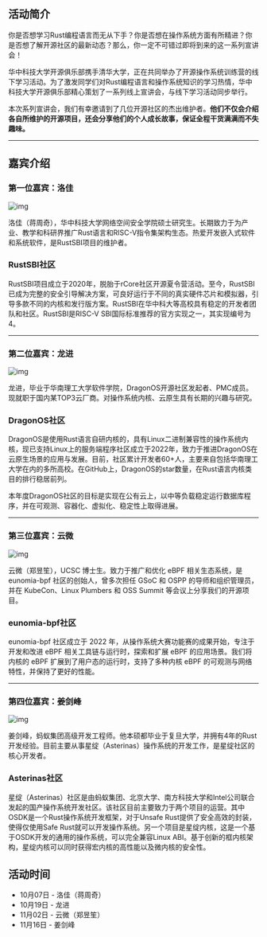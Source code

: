 ## 活动简介

你是否想学习Rust编程语言而无从下手？你是否想在操作系统方面有所精进？你是否想了解开源社区的最新动态？那么，你一定不可错过即将到来的这一系列宣讲会！

华中科技大学开源俱乐部携手清华大学，正在共同举办了开源操作系统训练营的线下学习活动。为了激发同学们对Rust编程语言和操作系统知识的学习热情，华中科技大学开源俱乐部精心策划了一系列线上宣讲会，与线下学习活动同步举行。

本次系列宣讲会，我们有幸邀请到了几位开源社区的杰出维护者。**他们不仅会介绍各自所维护的开源项目，还会分享他们的个人成长故事，保证全程干货满满而不失趣味。**

---

## 嘉宾介绍

### 第一位嘉宾：洛佳

![img](images/luojia.png)

洛佳（蒋周奇），华中科技大学网络空间安全学院硕士研究生。长期致力于为产业、教学和科研界推广Rust语言和RISC-V指令集架构生态。热爱开发嵌入式软件和系统软件，是RustSBI项目的维护者。

### RustSBI社区

RustSBI项目成立于2020年，脱胎于rCore社区开源夏令营活动。至今，RustSBI已成为完整的安全引导解决方案，可良好运行于不同的真实硬件芯片和模拟器，引导多款不同的内核和发行版方案。RustSBI在华中科大等高校具有稳定的开发者团队和社区。RustSBI是RISC-V SBI国际标准推荐的官方实现之一，其实现编号为4。

---

### 第二位嘉宾：龙进

![img](images/longjin.png)

龙进，毕业于华南理工大学软件学院，DragonOS开源社区发起者、PMC成员。现就职于国内某TOP3云厂商。对操作系统内核、云原生具有长期的兴趣与研究。

### DragonOS社区

DragonOS是使用Rust语言自研内核的，具有Linux二进制兼容性的操作系统内核，现已支持Linux上的服务端程序社区成立于2022年，致力于推进DragonOS在云原生场景的应用与发展。目前，社区累计开发者60+人，主要来自包括华南理工大学在内的多所高校。在GitHub上，DragonOS的star数量，在Rust语言内核类目的排行稳居前列。

本年度DragonOS社区的目标是实现在公有云上，以中等负载稳定运行数据库程序，并在可观测、容器化、虚拟化、稳定性上取得进展。

---

### 第三位嘉宾：云微

![img](images/yunwei.png)

云微（郑昱笙），UCSC 博士生。致力于推广和优化 eBPF 相关生态系统，是 eunomia-bpf 社区的创始人，曾多次担任 GSoC 和 OSPP 的导师和组织管理员，并在 KubeCon、Linux Plumbers 和 OSS Summit 等会议上分享我们的开源项目。

### eunomia-bpf社区

eunomia-bpf 社区成立于 2022 年，从操作系统大赛功能赛的成果开始，专注于开发和改进 eBPF 相关工具链与运行时，探索和扩展 eBPF 的应用场景。我们将内核的 eBPF 扩展到了用户态的运行时，支持了多种内核 eBPF 的可观测与网络特性，并保持了更好的性能。

---

### 第四位嘉宾：姜剑峰

![img](images/jiangjianfeng.png)

姜剑峰，蚂蚁集团高级开发工程师。他本硕都毕业于复旦大学，并拥有4年的Rust开发经验。目前主要从事星绽（Asterinas）操作系统的开发工作，是星绽社区的核心开发者。

### Asterinas社区

星绽（Asterinas）社区是由蚂蚁集团、北京大学、南方科技大学和Intel公司联合发起的国产操作系统开发社区。该社区目前主要致力于两个项目的运营。其中OSDK是一个Rust操作系统开发框架，对于Unsafe Rust提供了安全高效的封装，使得仅使用Safe Rust就可以开发操作系统。另一个项目是星绽内核，这是一个基于OSDK开发的通用的操作系统，可以完全兼容Linux ABI。基于创新的框内核架构，星绽内核可以同时获得宏内核的高性能以及微内核的安全性。

## 活动时间

* 10月07日 - 洛佳（蒋周奇）
* 10月19日 - 龙进
* 11月02日 - 云微（郑昱笙）
* 11月16日 - 姜剑峰

